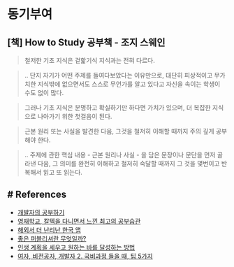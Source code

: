 # 동기부여

## [책] How to Study 공부책 - 조지 스웨인
> 철저한 기초 지식은 겉핥기식 지식과는 전혀 다르다.

> .. 단지 자기가 어떤 주제를 들여다보았다는 이유만으로, 대단히 피상적이고 무가치한 지식밖에 없으면서도 스스로 무언가를 알고 있다고 자신을 속이는 학생이 수도 없이 많다.

> 그러나 기초 지식은 분명하고 확실하기만 하다면 가치가 있으며, 더 복잡한 지식으로 나아가기 위한 첫걸음이 된다. 

> 근본 원리 또는 사실을 발견한 다음, 그것을 철저히 이해할 때까지 주의 깊게 공부해야 한다.

> .. 주제에 관한 핵심 내용 - 근본 원리나 사실 - 을 담은 문장이나 문단을 먼저 골라낸 다음, 그 의미를 완전히 이해하고 철저히 숙달할 때까지 그 것을 몇번이고 반복해서 읽고 또 읽는다.



## # References
- [개발자의 공부하기](https://devjang.github.io/2019/08/25/2019-08-25-learning-developer/)
- [영재학교, 칼텍을 다니면서 느낀 최고의 공부습관](https://blog.naver.com/todd0522/10173673554)
- [해외서 더 난리난 한국 앱](https://1boon.kakao.com/jobsN/5e4a53a77391205c8a52e2fb?view=katalk)
- [좋은 퍼블리셔란 무엇일까?](https://woowabros.github.io/woowabros/2016/07/15/good_publisher.html)
- [인생 계획을 세우고 원하는 바를 달성하는 방법](https://evernote.com/blog/ko/how-to-make-a-plan/)
- [여자, 비전공자, 개발자 2. 국비과정 들을 때, 팁 5가지](https://thepin.ch/knowledge/pT4j5/how-i-became-a-developer-2)
